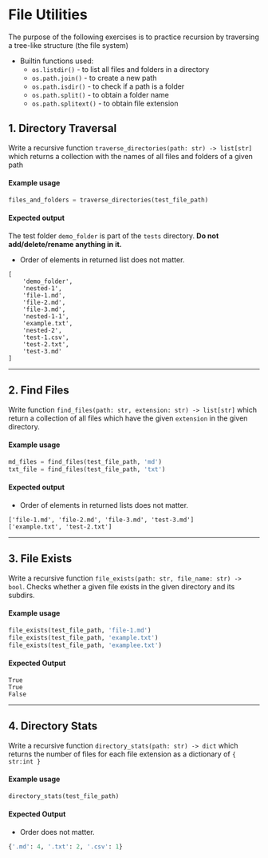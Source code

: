 
# File Utilities

The purpose of the following exercises is to practice recursion by traversing a tree-like structure (the file system)
- Builtin functions used:
    - `os.listdir()` - to list all files and folders in a directory
    - `os.path.join()` - to create a new path
    - `os.path.isdir()` - to check if a path is a folder
    - `os.path.split()` - to obtain a folder name
    - `os.path.splitext()` - to obtain file extension


## 1. Directory Traversal

Write a recursive function `traverse_directories(path: str) -> list[str]` which returns a collection with the names of all files and folders of a given path

#### Example usage

```python
files_and_folders = traverse_directories(test_file_path)
```

#### Expected output

The test folder `demo_folder` is part of the `tests` directory. **Do not add/delete/rename anything in it.**
 - Order of elements in returned list does not matter.
```
[ 
    'demo_folder', 
    'nested-1', 
    'file-1.md', 
    'file-2.md', 
    'file-3.md',
    'nested-1-1',
    'example.txt', 
    'nested-2', 
    'test-1.csv', 
    'test-2.txt', 
    'test-3.md'
]
```

***

## 2. Find Files

Write function `find_files(path: str, extension: str) -> list[str]` which return a collection of all files which have the given `extension` in the given directory.

#### Example usage

```python
md_files = find_files(test_file_path, 'md')
txt_file = find_files(test_file_path, 'txt')
```

#### Expected output
 - Order of elements in returned lists does not matter.
```
['file-1.md', 'file-2.md', 'file-3.md', 'test-3.md']
['example.txt', 'test-2.txt']
```
***

## 3.  File Exists

Write a recursive function `file_exists(path: str, file_name: str) -> bool`. Checks whether a given file exists in the given directory and its subdirs.

#### Example usage

```python
file_exists(test_file_path, 'file-1.md')
file_exists(test_file_path, 'example.txt')
file_exists(test_file_path, 'examplee.txt')
```

#### Expected Output

```
True
True
False
```
***

## 4. Directory Stats

Write a recursive function `directory_stats(path: str) -> dict` which returns the number of files for each file extension as a dictionary of `{ str:int }`

#### Example usage

```python
directory_stats(test_file_path)
```

#### Expected Output
- Order does not matter.
```python
{'.md': 4, '.txt': 2, '.csv': 1}
```
